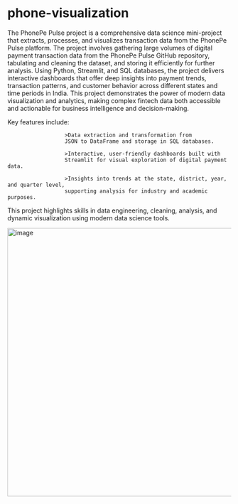 # phone-visualization
The PhonePe Pulse project is a comprehensive data science mini-project that extracts, processes, and visualizes transaction data from the PhonePe Pulse platform. The project involves gathering large volumes of digital payment transaction data from the PhonePe Pulse GitHub repository, tabulating and cleaning the dataset, and storing it efficiently for further analysis. Using Python, Streamlit, and SQL databases, the project delivers interactive dashboards that offer deep insights into payment trends, transaction patterns, and customer behavior across different states and time periods in India. This project demonstrates the power of modern data visualization and analytics, making complex fintech data both accessible and actionable for business intelligence and decision-making.


Key features include:

                      >Data extraction and transformation from
                      JSON to DataFrame and storage in SQL databases.
                      
                      >Interactive, user-friendly dashboards built with
                      Streamlit for visual exploration of digital payment data.
                      
                      >Insights into trends at the state, district, year, and quarter level,
                      supporting analysis for industry and academic purposes.



This project highlights skills in data engineering, cleaning, analysis, and dynamic visualization using modern data science tools.


<img width="1105" height="604" alt="image" src="https://github.com/user-attachments/assets/1c95b39e-8186-4ad6-b955-4c142005dfa8" />

